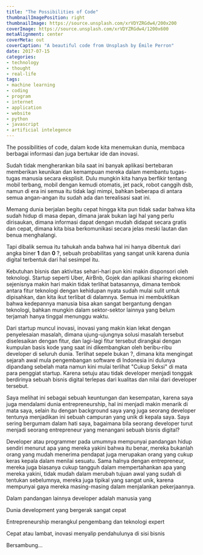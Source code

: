 ```yaml
---
title: "The Possibilities of Code"
thumbnailImagePosition: right
thumbnailImage: https://source.unsplash.com/xrVDYZRGdw4/200x200
coverImage: https://source.unsplash.com/xrVDYZRGdw4/1200x600
metaAlignment: center
coverMeta: out
coverCaption: "A beautiful code from Unsplash by Émile Perron"
date: 2017-07-15
categories:
- technology
- thought
- real-life
tags:
- machine learning
- coding
- program
- internet
- application
- website
- python
- javascript
- artificial intelegence
---
```

The possibilities of code, dalam kode kita menemukan dunia, membaca berbagai informasi dan juga bertukar ide dan inovasi.
<!--more-->

Sudah tidak mengherankan bila saat ini banyak aplikasi bertebaran memberikan keunikan dan kemampuan mereka dalam membantu tugas-tugas manusia secara eksplisit. Dulu mungkin kita hanya berfikir tentang mobil terbang, mobil dengan kemudi otomatis, jet pack, robot canggih dsb, namun di era ini semua itu tidak lagi mimpi, bahkan beberapa di antara semua angan-angan itu sudah ada dan terealisasi saat ini.

Memang dunia berjalan begitu cepat hingga kita pun tidak sadar bahwa kita sudah hidup di masa depan, dimana jarak bukan lagi hal yang perlu dirisaukan, dimana informasi dapat dengan mudah didapat secara gratis dan cepat, dimana kita bisa berkomunikasi secara jelas meski lautan dan benua menghalangi.

Tapi dibalik semua itu tahukah anda bahwa hal ini hanya dibentuk dari angka biner **1** dan **0** ?, sebuah probabilitas yang sangat unik karena dunia digital terbentuk dari hal sesimpel itu.

Kebutuhan bisnis dan aktivitas sehari-hari pun kini makin disponsori oleh teknologi. Startup seperti Uber, AirBnb, Gojek dan aplikasi sharing ekonomi sejenisnya makin hari makin tidak terlihat batasannya, dimana tembok antara fitur teknologi dengan kehidupan nyata sudah mulai sulit untuk dipisahkan, dan kita ikut terlibat di dalamnya. Semua ini membuktikan bahwa kedepannya manusia bisa akan sangat bergantung dengan teknologi, bahkan mungkin dalam sektor-sektor lainnya yang belum terjamah hanya tinggal menunggu waktu.

Dari startup muncul inovasi, inovasi yang makin kian lekat dengan penyelesaian masalah, dimana ujung-ujungnya solusi masalah tersebut diselesaikan dengan fitur, dan lagi-lagi fitur tersebut dirangkai dengan kumpulan basis kode yang saat ini dikembangkan oleh beribu-ribu developer di seluruh dunia. Terlihat sepele bukan ?, dimana kita mengingat sejarah awal mula pengembangan software di Indonesia ini dulunya dipandang sebelah mata namun kini mulai terlihat "Cukup Seksi" di mata para penggiat startup. Karena setuju atau tidak developer menjadi tonggak berdirinya sebuah bisnis digital terlepas dari kualitas dan nilai dari developer tersebut.

Saya melihat ini sebagai sebuah keuntungan dan kesempatan, karena saya juga mendalami dunia entrepreneurship, hal ini menjadi makin menarik di mata saya, selain itu dengan background saya yang juga seorang developer tentunya menjadikan ini sebuah campuran yang unik di kepala saya. Saya sering bergumam dalam hati saya, bagaimana bila seorang developer turut menjadi seorang entrepreneur yang menangani sebuah bisnis digital? 

Developer atau programmer pada umumnya mempunyai pandangan hidup sendiri menurut apa yang mereka yakini bahwa itu benar, mereka bukanlah orang yang mudah menerima pendapat juga merupakan orang yang cukup keras kepala dalam menilai sesuatu. Sama halnya dengan entrepreneur, mereka juga biasanya cukup tangguh dalam mempertahankan apa yang mereka yakini, tidak mudah dalam merubah tujuan awal yang sudah di tentukan sebelumnya, mereka juga tipikal yang sangat unik, karena mempunyai gaya mereka masing-masing dalam menjalankan pekerjaannya.

Dalam pandangan lainnya developer adalah manusia yang 

Dunia development yang bergerak sangat cepat

Entrepreneurship merangkul pengembang dan teknologi expert

Cepat atau lambat, inovasi menyalip pendahulunya di sisi bisnis

Bersambung...
